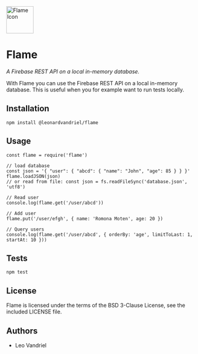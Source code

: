<img src="icon.png" alt="Flame Icon" width="72"/>


Flame
======

*A Firebase REST API on a local in-memory database.*

With Flame you can use the Firebase REST API on a local in-memory database. This is useful when you for example want to run tests locally.


## Installation

    npm install @leonardvandriel/flame


## Usage

    const flame = require('flame')

    // load database
    const json = '{ "user": { "abcd": { "name": "John", "age": 85 } } }'
    flame.loadJSON(json)
    // or read from file: const json = fs.readFileSync('database.json', 'utf8')

    // Read user
    console.log(flame.get('/user/abcd'))

    // Add user
    flame.put('/user/efgh', { name: 'Romona Moten', age: 20 })

    // Query users
    console.log(flame.get('/user/abcd', { orderBy: 'age', limitToLast: 1, startAt: 10 }))


## Tests

    npm test


## License

Flame is licensed under the terms of the BSD 3-Clause License, see the included LICENSE file.


## Authors

- Leo Vandriel
